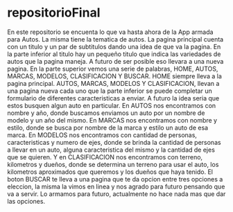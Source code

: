 # repositorioFinal

En este repositorio se encuenta lo que va hasta ahora de la App armada para Autos.
La misma tiene la tematica de autos. La pagina principal cuenta con un titulo y un par de subtitulos dando una idea de que va la pagina. 
En la parte inferior al titulo hay un pequeño titulo que indica las variedades de autos que la pagina maneja. A futuro de ser posible eso llevara a una nueva pagina.
En la parte superior vemos una serie de palabras, HOME, AUTOS, MARCAS, MODELOS, CLASIFICACION Y BUSCAR.
HOME siempre lleva a la pagina principal.
AUTOS, MARCAS, MODELOS Y CLASIFICACION, llevan a una pagina nueva cada uno que la parte inferior se puede completar un formulario de diferentes caracteristicas a enviar. A futuro la idea seria que estos busquen algun auto en particular.
En AUTOS nos encontramos con nombre y año, donde buscamos enviamos un auto por un nombre de modelo y un año del mismo. 
En MARCAS nos encontramos con nombre y estilo, donde se busca por nombre de la marca y estilo un auto de esa marca. 
En MODELOS nos encontramos con cantidad de personas, caracteristicas y numero de ejes, donde se brinda la cantidad de personas a llevar en un auto, alguna caracteristica del mismo y la cantidad de ejes que se quieren.
Y en CLASIFICACION nos encontramos con terreno, kilometros y dueños, donde se determina un terreno para usar el auto, los kilometros aproximados que queremos y los dueños que haya tenido.
El boton BUSCAR te lleva a una pagina que te da opcion entre tres opciones a eleccion, la misma la vimos en linea y nos agrado para futuro pensando que va a servir. Lo armamos para futuro, actualmente no hace nada mas que dar las opciones.
